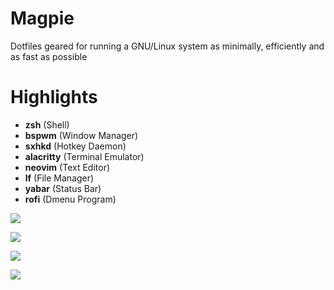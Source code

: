 # Magpie
Dotfiles geared for running a GNU/Linux system as minimally, efficiently and as fast as possible 

# Highlights
   * **zsh** (Shell)
   * **bspwm** (Window Manager)
   * **sxhkd** (Hotkey Daemon)
   * **alacritty** (Terminal Emulator)
   * **neovim** (Text Editor)
   * **lf** (File Manager)
   * **yabar** (Status Bar)
   * **rofi** (Dmenu Program)

![](https://cloud.disroot.org/s/k5tXnY3mxAzQmiy/preview)

![](https://cloud.disroot.org/s/DNQmrBn5B2b56zP/preview)

![](https://cloud.disroot.org/s/QDigqQjTKe42dGa/preview)

![](https://cloud.disroot.org/s/tBFxaXaL8CWqSQE/preview)
